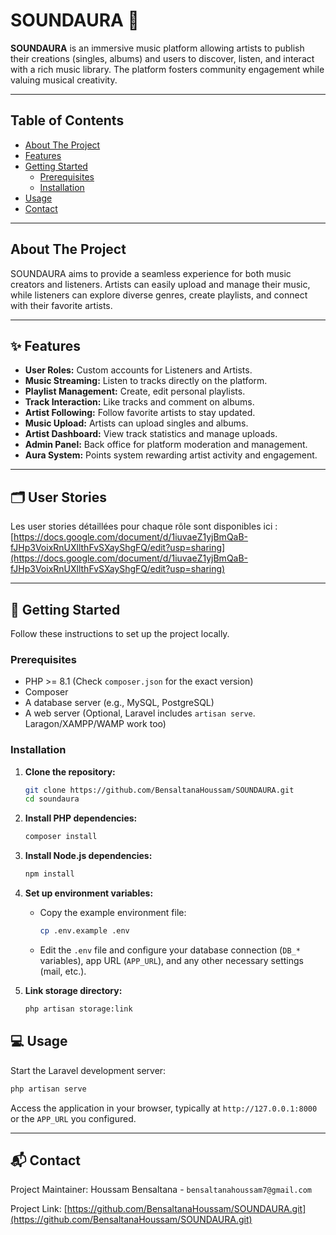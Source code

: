 # SOUNDAURA 🎵


**SOUNDAURA** is an immersive music platform allowing artists to publish their creations (singles, albums) and users to discover, listen, and interact with a rich music library. The platform fosters community engagement while valuing musical creativity.

---

## Table of Contents

- [About The Project](#about-the-project)
- [Features](#-features)
- [Getting Started](#-getting-started)
  - [Prerequisites](#prerequisites)
  - [Installation](#installation)
- [Usage](#-usage)
- [Contact](#-contact)

---

## About The Project

SOUNDAURA aims to provide a seamless experience for both music creators and listeners. Artists can easily upload and manage their music, while listeners can explore diverse genres, create playlists, and connect with their favorite artists.

---

## ✨ Features

*   **User Roles:** Custom accounts for Listeners and Artists.
*   **Music Streaming:** Listen to tracks directly on the platform.
*   **Playlist Management:** Create, edit personal playlists.
*   **Track Interaction:** Like tracks and comment on albums.
*   **Artist Following:** Follow favorite artists to stay updated.
*   **Music Upload:** Artists can upload singles and albums.
*   **Artist Dashboard:** View track statistics and manage uploads.
*   **Admin Panel:** Back office for platform moderation and management.
*   **Aura System:** Points system rewarding artist activity and engagement.

---

## 🗂️ User Stories

Les user stories détaillées pour chaque rôle sont disponibles ici : [https://docs.google.com/document/d/1iuvaeZ1yjBmQaB-fJHp3VoixRnUXllthFvSXayShgFQ/edit?usp=sharing](https://docs.google.com/document/d/1iuvaeZ1yjBmQaB-fJHp3VoixRnUXllthFvSXayShgFQ/edit?usp=sharing)

---

## 🚀 Getting Started

Follow these instructions to set up the project locally.

### Prerequisites

*   PHP >= 8.1 (Check `composer.json` for the exact version)
*   Composer
*   A database server (e.g., MySQL, PostgreSQL)
*   A web server (Optional, Laravel includes `artisan serve`. Laragon/XAMPP/WAMP work too)

### Installation

1.  **Clone the repository:**
    ```bash
    git clone https://github.com/BensaltanaHoussam/SOUNDAURA.git
    cd soundaura
    ```

2.  **Install PHP dependencies:**
    ```bash
    composer install
    ```

3.  **Install Node.js dependencies:**
    ```bash
    npm install
    ```

4.  **Set up environment variables:**
    *   Copy the example environment file:
        ```bash
        cp .env.example .env
        ```
    *   Edit the `.env` file and configure your database connection (`DB_*` variables), app URL (`APP_URL`), and any other necessary settings (mail, etc.).


5.  **Link storage directory:**
    ```bash
    php artisan storage:link
    ```

## 💻 Usage

Start the Laravel development server:

```bash
php artisan serve
```

Access the application in your browser, typically at `http://127.0.0.1:8000` or the `APP_URL` you configured.

---


## 📬 Contact

Project Maintainer: Houssam Bensaltana - `bensaltanahoussam7@gmail.com`

Project Link: [https://github.com/BensaltanaHoussam/SOUNDAURA.git](https://github.com/BensaltanaHoussam/SOUNDAURA.git)


